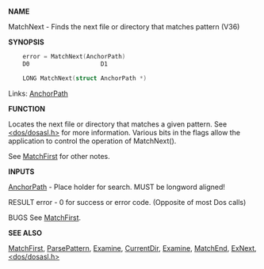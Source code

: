 
**NAME**

MatchNext - Finds the next file or directory that matches pattern (V36)

**SYNOPSIS**

```c
    error = MatchNext(AnchorPath)
    D0                    D1

    LONG MatchNext(struct AnchorPath *)

```
Links: [AnchorPath](_OOWO) 

**FUNCTION**

Locates the next file or directory that matches a given pattern.
See [&#060;dos/dosasl.h&#062;](_OOWO) for more information.  Various bits in the flags
allow the application to control the operation of MatchNext().

See [MatchFirst](MatchFirst) for other notes.

**INPUTS**

[AnchorPath](_OOWO) - Place holder for search.  MUST be longword aligned!

RESULT
error - 0 for success or error code.  (Opposite of most Dos calls)

BUGS
See [MatchFirst](MatchFirst).

**SEE ALSO**

[MatchFirst](MatchFirst), [ParsePattern](ParsePattern), [Examine](Examine), [CurrentDir](CurrentDir), [Examine](Examine),
[MatchEnd](MatchEnd), [ExNext](ExNext), [&#060;dos/dosasl.h&#062;](_OOWO)
